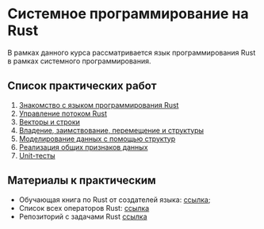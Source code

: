 # Системное программирование на Rust

В рамках данного курса рассматривается язык программирования Rust в рамках системного программирования.

## Список практических работ

1. [Знакомство с языком программирования Rust](/system-programming/practice-1)
2. [Управление потоком Rust](/system-programming/practice-2)
3. [Векторы и строки](/system-programming/practice-3)
4. [Владение, заимствование, перемещение и структуры](/system-programming/practice-4)
5. [Моделирование данных с помощью структур](/system-programming/practice-5)
6. [Реализация общих признаков данных](/system-programming/practice-6)
6. [Unit-тесты](/system-programming/practice-7)

## Материалы к практическим

- Обучающая книга по Rust от создателей языка: [ссылка](https://doc.rust-lang.org/stable/book/);
- Список всех операторов Rust: [ссылка](https://doc.rust-lang.org/book/appendix-02-operators.html)
- Репозиторий с задачами Rust [ссылка](https://github.com/mainmatter/100-exercises-to-learn-rust)
